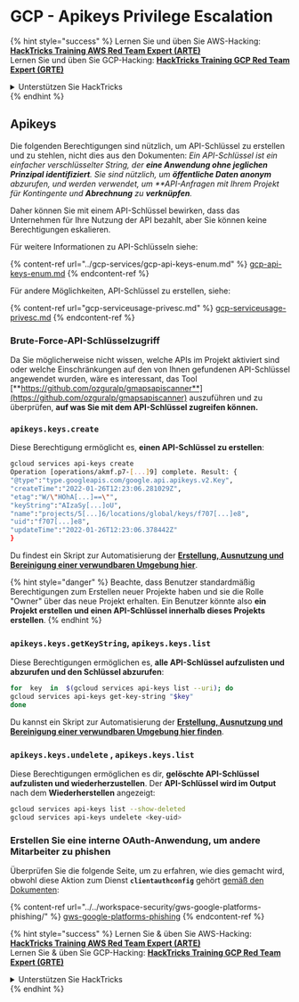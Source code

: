 # GCP - Apikeys Privilege Escalation

{% hint style="success" %}
Lernen Sie und üben Sie AWS-Hacking: <img src="/.gitbook/assets/image.png" alt="" data-size="line">[**HackTricks Training AWS Red Team Expert (ARTE)**](https://training.hacktricks.xyz/courses/arte)<img src="/.gitbook/assets/image.png" alt="" data-size="line">\
Lernen Sie und üben Sie GCP-Hacking: <img src="/.gitbook/assets/image (2).png" alt="" data-size="line">[**HackTricks Training GCP Red Team Expert (GRTE)**<img src="/.gitbook/assets/image (2).png" alt="" data-size="line">](https://training.hacktricks.xyz/courses/grte)

<details>

<summary>Unterstützen Sie HackTricks</summary>

* Überprüfen Sie die [**Abonnementpläne**](https://github.com/sponsors/carlospolop)!
* **Treten Sie der** 💬 [**Discord-Gruppe**](https://discord.gg/hRep4RUj7f) oder der [**Telegram-Gruppe**](https://t.me/peass) bei oder **folgen** Sie uns auf **Twitter** 🐦 [**@hacktricks\_live**](https://twitter.com/hacktricks\_live)**.**
* **Teilen Sie Hacking-Tricks, indem Sie PRs an die** [**HackTricks**](https://github.com/carlospolop/hacktricks) und [**HackTricks Cloud**](https://github.com/carlospolop/hacktricks-cloud) Github-Repositories einreichen.

</details>
{% endhint %}

## Apikeys

Die folgenden Berechtigungen sind nützlich, um API-Schlüssel zu erstellen und zu stehlen, nicht dies aus den Dokumenten: _Ein API-Schlüssel ist ein einfacher verschlüsselter String, der **eine Anwendung ohne jeglichen Prinzipal identifiziert**. Sie sind nützlich, um **öffentliche Daten anonym** abzurufen, und werden verwendet, um **API-Anfragen mit Ihrem Projekt für Kontingente und **Abrechnung** zu **verknüpfen**._

Daher können Sie mit einem API-Schlüssel bewirken, dass das Unternehmen für Ihre Nutzung der API bezahlt, aber Sie können keine Berechtigungen eskalieren.

Für weitere Informationen zu API-Schlüsseln siehe:

{% content-ref url="../gcp-services/gcp-api-keys-enum.md" %}
[gcp-api-keys-enum.md](../gcp-services/gcp-api-keys-enum.md)
{% endcontent-ref %}

Für andere Möglichkeiten, API-Schlüssel zu erstellen, siehe:

{% content-ref url="gcp-serviceusage-privesc.md" %}
[gcp-serviceusage-privesc.md](gcp-serviceusage-privesc.md)
{% endcontent-ref %}

### Brute-Force-API-Schlüsselzugriff <a href="#apikeys.keys.create" id="apikeys.keys.create"></a>

Da Sie möglicherweise nicht wissen, welche APIs im Projekt aktiviert sind oder welche Einschränkungen auf den von Ihnen gefundenen API-Schlüssel angewendet wurden, wäre es interessant, das Tool [**https://github.com/ozguralp/gmapsapiscanner**](https://github.com/ozguralp/gmapsapiscanner) auszuführen und zu überprüfen, **auf was Sie mit dem API-Schlüssel zugreifen können.**

### `apikeys.keys.create` <a href="#apikeys.keys.create" id="apikeys.keys.create"></a>

Diese Berechtigung ermöglicht es, **einen API-Schlüssel zu erstellen**:
```bash
gcloud services api-keys create
Operation [operations/akmf.p7-[...]9] complete. Result: {
"@type":"type.googleapis.com/google.api.apikeys.v2.Key",
"createTime":"2022-01-26T12:23:06.281029Z",
"etag":"W/\"HOhA[...]==\"",
"keyString":"AIzaSy[...]oU",
"name":"projects/5[...]6/locations/global/keys/f707[...]e8",
"uid":"f707[...]e8",
"updateTime":"2022-01-26T12:23:06.378442Z"
}
```
Du findest ein Skript zur Automatisierung der [**Erstellung, Ausnutzung und Bereinigung einer verwundbaren Umgebung hier**](https://github.com/carlospolop/gcp\_privesc\_scripts/blob/main/tests/b-apikeys.keys.create.sh).

{% hint style="danger" %}
Beachte, dass Benutzer standardmäßig Berechtigungen zum Erstellen neuer Projekte haben und sie die Rolle "Owner" über das neue Projekt erhalten. Ein Benutzer könnte also **ein Projekt erstellen und einen API-Schlüssel innerhalb dieses Projekts erstellen**.
{% endhint %}

### `apikeys.keys.getKeyString`, `apikeys.keys.list` <a href="#apikeys.keys.getkeystringapikeys.keys.list" id="apikeys.keys.getkeystringapikeys.keys.list"></a>

Diese Berechtigungen ermöglichen es, **alle API-Schlüssel aufzulisten und abzurufen und den Schlüssel abzurufen**:
```bash
for  key  in  $(gcloud services api-keys list --uri); do
gcloud services api-keys get-key-string "$key"
done
```
Du kannst ein Skript zur Automatisierung der [**Erstellung, Ausnutzung und Bereinigung einer verwundbaren Umgebung hier finden**](https://github.com/carlospolop/gcp\_privesc\_scripts/blob/main/tests/c-apikeys.keys.getKeyString.sh).

### `apikeys.keys.undelete` , `apikeys.keys.list` <a href="#serviceusage.apikeys.regenerateapikeys.keys.list" id="serviceusage.apikeys.regenerateapikeys.keys.list"></a>

Diese Berechtigungen ermöglichen es dir, **gelöschte API-Schlüssel aufzulisten und wiederherzustellen**. Der **API-Schlüssel wird im Output** nach dem **Wiederherstellen** angezeigt:
```bash
gcloud services api-keys list --show-deleted
gcloud services api-keys undelete <key-uid>
```
### Erstellen Sie eine interne OAuth-Anwendung, um andere Mitarbeiter zu phishen

Überprüfen Sie die folgende Seite, um zu erfahren, wie dies gemacht wird, obwohl diese Aktion zum Dienst **`clientauthconfig`** gehört [gemäß den Dokumenten](https://cloud.google.com/iap/docs/programmatic-oauth-clients#before-you-begin):

{% content-ref url="../../workspace-security/gws-google-platforms-phishing/" %}
[gws-google-platforms-phishing](../../workspace-security/gws-google-platforms-phishing/)
{% endcontent-ref %}

{% hint style="success" %}
Lernen Sie & üben Sie AWS-Hacking:<img src="/.gitbook/assets/image.png" alt="" data-size="line">[**HackTricks Training AWS Red Team Expert (ARTE)**](https://training.hacktricks.xyz/courses/arte)<img src="/.gitbook/assets/image.png" alt="" data-size="line">\
Lernen Sie & üben Sie GCP-Hacking: <img src="/.gitbook/assets/image (2).png" alt="" data-size="line">[**HackTricks Training GCP Red Team Expert (GRTE)**<img src="/.gitbook/assets/image (2).png" alt="" data-size="line">](https://training.hacktricks.xyz/courses/grte)

<details>

<summary>Unterstützen Sie HackTricks</summary>

* Überprüfen Sie die [**Abonnementpläne**](https://github.com/sponsors/carlospolop)!
* **Treten Sie der** 💬 [**Discord-Gruppe**](https://discord.gg/hRep4RUj7f) oder der [**Telegram-Gruppe**](https://t.me/peass) bei oder **folgen** Sie uns auf **Twitter** 🐦 [**@hacktricks\_live**](https://twitter.com/hacktricks\_live)**.**
* **Teilen Sie Hacking-Tricks, indem Sie PRs an die** [**HackTricks**](https://github.com/carlospolop/hacktricks) und [**HackTricks Cloud**](https://github.com/carlospolop/hacktricks-cloud) Github-Repositories einreichen.

</details>
{% endhint %}
